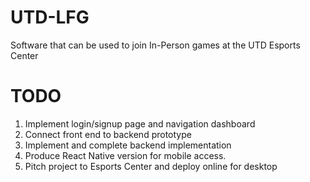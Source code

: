 # UTD-LFG
Software that can be used to join In-Person games at the UTD Esports Center

# TODO
1. Implement login/signup page and navigation dashboard
2. Connect front end to backend prototype
3. Implement and complete backend implementation
4. Produce React Native version for mobile access.
5. Pitch project to Esports Center and deploy online for desktop
